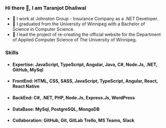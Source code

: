 ### Hi there 👋, I am Taranjot Dhaliwal

- 🍎 I work at Johnston Group - Insurance Company as a .NET Developer. 
- 🌱 I graduated from the University of Winnipeg with a Bachelor of Science in Computer Science.  
- 🔭 I lead the project of re-creating the official website for the Department of Applied Computer Science of The University of Winnipeg.

### Skills
- #### Expertise: JavaScript, TypeScript, Angular, Java, C#, Node.Js, .NET, GitHub, MySql
- #### FrontEnd: HTML, CSS, SASS, JavaScript, TypeScript, Angular, React, React Native
- #### BackEnd: C#, .NET, PHP, Node.Js, Express.Js, WordPress
- #### DataBase: MySql, PostgreSQL, MongoDB
- #### Collaboration: GitHub, Git, GitLab Trello, MS Teams, Slack
<!--
**Taran-47/Taran-47** is a ✨ _special_ ✨ repository because its `README.md` (this file) appears on your GitHub profile.

Here are some ideas to get you started:

- 🔭 I’m currently working on ...
- 🌱 I’m currently learning ...
- 👯 I’m looking to collaborate on ...
- 🤔 I’m looking for help with ...
- 💬 Ask me about ...
- 📫 How to reach me: ...
- 😄 Pronouns: ...
- ⚡ Fun fact: ...
-->
